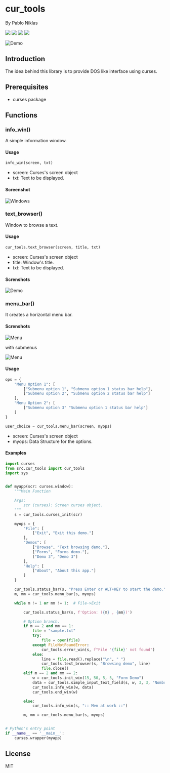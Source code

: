 # cur_tools
By Pablo Niklas 

<img src=https://img.shields.io/github/license/pabloniklas/CurTools> <img src=https://img.shields.io/github/v/release/pabloniklas/CurTools> <img src=https://img.shields.io/github/languages/top/pabloniklas/CurTools> <img src=https://img.shields.io/github/downloads/pabloniklas/cur_tools/total>


![Demo](https://raw.githubusercontent.com/pabloniklas/pyCursesMenu/main/screenshots/demo.gif "demo")

## Introduction

The idea behind this library is to provide DOS like interface using curses.

## Prerequisites

*  curses package

## Functions

### info_win()

A simple information window.

#### Usage

```python
info_win(screen, txt)
```

*  screen: Curses's screen object
*  txt: Text to be displayed.

#### Screenshot

![Windows](https://raw.githubusercontent.com/pabloniklas/pyCursesMenu/main/screenshots/windows.png "window")

### text_browser()

Window to browse a text.

#### Usage

```python
cur_tools.text_browser(screen, title, txt)
```


* screen: Curses's screen object
* title: Window's title.
* txt: Text to be displayed.

#### Screnshots

![Demo](https://raw.githubusercontent.com/pabloniklas/pyCursesMenu/main/screenshots/text_browser.gif "demo")


### menu_bar()

It creates a horizontal menu bar.

#### Screnshots

![Menu](https://raw.githubusercontent.com/pabloniklas/pyCursesMenu/main/screenshots/static_menu01.png "Menu bar")

with submenus

![Menu](https://raw.githubusercontent.com/pabloniklas/pyCursesMenu/main/screenshots/static_menu02.png "Submenu")

#### Usage

```python
ops = {
    "Menu Option 1": [
        ["Submenu option 1", "Submenu option 1 status bar help"],
        ["Submenu option 2", "Submenu option 2 status bar help"]
    ],
    "Menu Option 2": [
        ["Submenu option 3" "Submenu option 1 status bar help"]
    ]
}

user_choice = cur_tools.menu_bar(screen, myops)
```

* screen: Curses's screen object
* myops: Data Structure for the options.

#### Examples

```python
import curses
from src.cur_tools import cur_tools
import sys


def myapp(scr: curses.window):
    """Main Function

    Args:
        scr (curses): Screen curses object.
    """
    s = cur_tools.curses_init(scr)

    myops = {
        "File": [
            ["Exit", "Exit this demo."]
        ],
        "Demos": [
            ["Browse", "Text browsing demo."],
            ["Forms", "Forms demo."],
            ["Demo 3", "Demo 3"]
        ],
        "Help": [
            ["About", "About this app."]
        ]
    }

    cur_tools.status_bar(s, "Press Enter or ALT+KEY to start the demo.")
    m, mm = cur_tools.menu_bar(s, myops)

    while m != 1 or mm != 1:  # File->Exit

        cur_tools.status_bar(s, f'Option: ({m} , {mm})')

        # Option branch.
        if m == 2 and mm == 1:
            file = "sample.txt"
            try:
                file = open(file)
            except FileNotFoundError:
                cur_tools.error_win(s, f"File '{file}' not found")
            else:
                line = file.read().replace("\n", " ")
                cur_tools.text_browser(s, "Browsing demo", line)
                file.close()
        elif m == 2 and mm == 2:
            w = cur_tools.init_win(15, 50, 5, 5, "Form Demo")
            data = cur_tools.simple_input_text_field(s, w, 3, 3, "Nombre", 20, "Text input demo.")
            cur_tools.info_win(w, data)
            cur_tools.end_win(w)

        else:
            cur_tools.info_win(s, ":: Men at work ::")

        m, mm = cur_tools.menu_bar(s, myops)


# Python's entry point
if __name__ == '__main__':
    curses.wrapper(myapp)
```

## License

MIT

